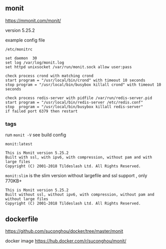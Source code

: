 ## monit

https://mmonit.com/monit/

version 5.25.2

example config file

`/etc/monitrc`
```
set daemon  30
set log /var/log/monit.log
set httpd unixsocket /var/run/monit.sock allow user:pass

check process crond with matching crond
start program = "/usr/local/bin/crond" with timeout 10 seconds
stop program = "/usr/local/bin/busybox killall crond" with timeout 10 seconds

check process redis-server with pidfile /var/run/redis-server.pid
start program = "/usr/local/bin/redis-server /etc/redis.conf"
stop  program = "/usr/local/bin/busybox killall redis-server"
if failed port 6379 then restart

```

### tags

run `monit -V` see build config

`monit:latest`

```
This is Monit version 5.25.2
Built with ssl, with ipv6, with compression, without pam and with large files
Copyright (C) 2001-2018 Tildeslash Ltd. All Rights Reserved.
```


`monit:slim` is the slim version without largefile and ssl support , only 770KB+

```
This is Monit version 5.25.2
Built without ssl, without ipv6, with compression, without pam and without large files
Copyright (C) 2001-2018 Tildeslash Ltd. All Rights Reserved.
```

## dockerfile

https://github.com/suconghou/docker/tree/master/monit


docker image  https://hub.docker.com/r/suconghou/monit/

